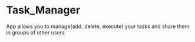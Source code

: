 # Task_Manager
App allows you to manage(add, delete, execute) your tasks and share them in groups of other users

